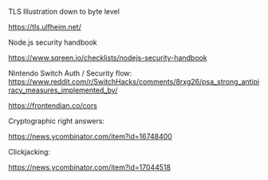TLS Illustration down to byte level

https://tls.ulfheim.net/

Node.js security handbook

https://www.sqreen.io/checklists/nodejs-security-handbook

Nintendo Switch Auth / Security flow:
https://www.reddit.com/r/SwitchHacks/comments/8rxg26/psa_strong_antipiracy_measures_implemented_by/

https://frontendian.co/cors

Cryptographic right answers:

https://news.ycombinator.com/item?id=16748400

Clickjacking:

https://news.ycombinator.com/item?id=17044518
